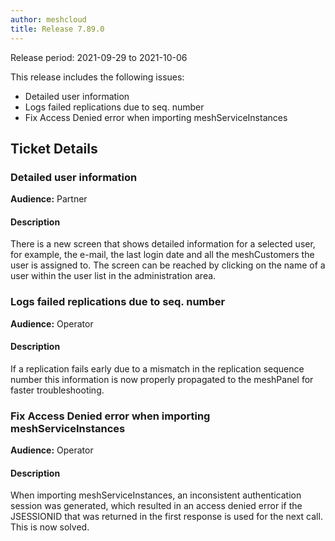```yaml
---
author: meshcloud
title: Release 7.89.0
---
```


Release period: 2021-09-29 to 2021-10-06

This release includes the following issues:
* Detailed user information
* Logs failed replications due to seq. number
* Fix Access Denied error when importing meshServiceInstances
<!--truncate-->

## Ticket Details
### Detailed user information
**Audience:** Partner<br>

#### Description
There is a new screen that shows detailed information for a selected user, for example, the e-mail, the last login date
and all the meshCustomers the user is assigned to. The screen can be reached by clicking on the name of a user within the
user list in the administration area.

### Logs failed replications due to seq. number
**Audience:** Operator<br>

#### Description
If a replication fails early due to a mismatch in the replication sequence number
this information is now properly propagated to the meshPanel for faster troubleshooting.

### Fix Access Denied error when importing meshServiceInstances
**Audience:** Operator<br>

#### Description
When importing meshServiceInstances, an inconsistent authentication session was generated, which resulted in an access denied error if the JSESSIONID that was returned in the first response is used for the next call. This is now solved.

